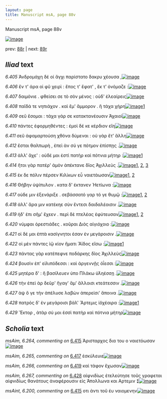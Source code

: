 ```yaml
---
layout: page
title: Manuscript msA, page 88v
---
```


Manuscript msA, page 88v

[![image](http://www.homermultitext.org/iipsrv?OBJ=IIP,1.0&FIF=/project/homer/pyramidal/deepzoom/hmt/vaimg/2017a/VA088VN_0591.tif&WID=100&CVT=JPEG)](http://www.homermultitext.org/ict2/?urn=urn:cite2:hmt:vaimg.2017a:VA088VN_0591)

prev:  [88r](../88r) | next:  [89r](../89r)

## *Iliad* text

*6.405* <a id="6.405"/> Ἀνδρομάχη δέ οἱ ἄγχι παρίστατο δακρυ χέουσα ,[![image](http://www.homermultitext.org/iipsrv?OBJ=IIP,1.0&FIF=/project/homer/pyramidal/deepzoom/hmt/vaimg/2017a/VA088VN_0591.tif&RGN=0.422,0.2171,0.467,0.0398&WID=1000&CVT=JPEG)](http://www.homermultitext.org/ict2/?urn=urn:cite2:hmt:vaimg.2017a:VA088VN_0591@0.422,0.2171,0.467,0.0398)

*6.406* <a id="6.406"/> ἔν τ' άρα οἱ φῦ χειρὶ : ἔπος τ' ἔφατ' , ἔκ τ' ὀνόμαζε :[![image](http://www.homermultitext.org/iipsrv?OBJ=IIP,1.0&FIF=/project/homer/pyramidal/deepzoom/hmt/vaimg/2017a/VA088VN_0591.tif&RGN=0.43,0.2419,0.467,0.0346&WID=1000&CVT=JPEG)](http://www.homermultitext.org/ict2/?urn=urn:cite2:hmt:vaimg.2017a:VA088VN_0591@0.43,0.2419,0.467,0.0346)

*6.407* <a id="6.407"/> δαιμόνιε . φθείσει σε τὸ σὸν μένος : οὐδ' ἐλεαίρεις[![image](http://www.homermultitext.org/iipsrv?OBJ=IIP,1.0&FIF=/project/homer/pyramidal/deepzoom/hmt/vaimg/2017a/VA088VN_0591.tif&RGN=0.434,0.2615,0.467,0.0346&WID=1000&CVT=JPEG)](http://www.homermultitext.org/ict2/?urn=urn:cite2:hmt:vaimg.2017a:VA088VN_0591@0.434,0.2615,0.467,0.0346)

*6.408* <a id="6.408"/> παῖδά τε νηπιάχον . καὶ ἒμ' ἄμμορον . ἣ τάχα χήρη[![image](http://www.homermultitext.org/iipsrv?OBJ=IIP,1.0&FIF=/project/homer/pyramidal/deepzoom/hmt/vaimg/2017a/VA088VN_0591.tif&RGN=0.432,0.2817,0.467,0.0346&WID=1000&CVT=JPEG)](http://www.homermultitext.org/ict2/?urn=urn:cite2:hmt:vaimg.2017a:VA088VN_0591@0.432,0.2817,0.467,0.0346)[1](#msAim_6.263)

*6.409* <a id="6.409"/> σεῦ ἔσομαι : τάχα γάρ σε κατακτανέουσιν Ἀχαιοὶ[![image](http://www.homermultitext.org/iipsrv?OBJ=IIP,1.0&FIF=/project/homer/pyramidal/deepzoom/hmt/vaimg/2017a/VA088VN_0591.tif&RGN=0.434,0.299,0.467,0.0346&WID=1000&CVT=JPEG)](http://www.homermultitext.org/ict2/?urn=urn:cite2:hmt:vaimg.2017a:VA088VN_0591@0.434,0.299,0.467,0.0346)

*6.410* <a id="6.410"/> πάντες ἐφορμηθέντες : ἐμοὶ δέ κε κέρδιον εἴη[![image](http://www.homermultitext.org/iipsrv?OBJ=IIP,1.0&FIF=/project/homer/pyramidal/deepzoom/hmt/vaimg/2017a/VA088VN_0591.tif&RGN=0.433,0.3186,0.467,0.0346&WID=1000&CVT=JPEG)](http://www.homermultitext.org/ict2/?urn=urn:cite2:hmt:vaimg.2017a:VA088VN_0591@0.433,0.3186,0.467,0.0346)

*6.411* <a id="6.411"/> σεῦ ἀφαμαρτούση χθόνα δύμεναι : οὐ γὰρ ἔτ' ἄλλη[![image](http://www.homermultitext.org/iipsrv?OBJ=IIP,1.0&FIF=/project/homer/pyramidal/deepzoom/hmt/vaimg/2017a/VA088VN_0591.tif&RGN=0.43,0.3388,0.467,0.0308&WID=1000&CVT=JPEG)](http://www.homermultitext.org/ict2/?urn=urn:cite2:hmt:vaimg.2017a:VA088VN_0591@0.43,0.3388,0.467,0.0308)

*6.412* <a id="6.412"/> ἔσται θαλπωρὴ , ἐπεὶ ὰν σύ γε πότμον ἐπίσπῃς .[![image](http://www.homermultitext.org/iipsrv?OBJ=IIP,1.0&FIF=/project/homer/pyramidal/deepzoom/hmt/vaimg/2017a/VA088VN_0591.tif&RGN=0.428,0.3591,0.467,0.0308&WID=1000&CVT=JPEG)](http://www.homermultitext.org/ict2/?urn=urn:cite2:hmt:vaimg.2017a:VA088VN_0591@0.428,0.3591,0.467,0.0308)

*6.413* <a id="6.413"/> ἀλλ' ἄχε' : οὐδέ μοι ἐστὶ πατὴρ καὶ πότνια μήτηρ :[![image](http://www.homermultitext.org/iipsrv?OBJ=IIP,1.0&FIF=/project/homer/pyramidal/deepzoom/hmt/vaimg/2017a/VA088VN_0591.tif&RGN=0.428,0.3787,0.467,0.0308&WID=1000&CVT=JPEG)](http://www.homermultitext.org/ict2/?urn=urn:cite2:hmt:vaimg.2017a:VA088VN_0591@0.428,0.3787,0.467,0.0308)[1](#msAil_6.A23)

*6.414* <a id="6.414"/> ἤτοι γὰρ πατέρ' ἁμὸν ἀπέκτανε δῖος Ἀχιλλεὺς .[![image](http://www.homermultitext.org/iipsrv?OBJ=IIP,1.0&FIF=/project/homer/pyramidal/deepzoom/hmt/vaimg/2017a/VA088VN_0591.tif&RGN=0.427,0.3952,0.467,0.0308&WID=1000&CVT=JPEG)](http://www.homermultitext.org/ict2/?urn=urn:cite2:hmt:vaimg.2017a:VA088VN_0591@0.427,0.3952,0.467,0.0308)[1](#msA_6.121), [2](#msA_6.119), [3](#msA_6.120)

*6.415* <a id="6.415"/> ἐκ δε πόλιν πέρσεν Κιλίκων εὖ ναιετάωσαν[![image](http://www.homermultitext.org/iipsrv?OBJ=IIP,1.0&FIF=/project/homer/pyramidal/deepzoom/hmt/vaimg/2017a/VA088VN_0591.tif&RGN=0.424,0.4162,0.467,0.0308&WID=1000&CVT=JPEG)](http://www.homermultitext.org/ict2/?urn=urn:cite2:hmt:vaimg.2017a:VA088VN_0591@0.424,0.4162,0.467,0.0308)[1](#msAim_6.264), [2](#msAint_6.200)

*6.416* <a id="6.416"/> Θήβην ὑψίπυλον . κατα δ' έκτανεν Ἠετίωνα :[![image](http://www.homermultitext.org/iipsrv?OBJ=IIP,1.0&FIF=/project/homer/pyramidal/deepzoom/hmt/vaimg/2017a/VA088VN_0591.tif&RGN=0.427,0.4328,0.467,0.0308&WID=1000&CVT=JPEG)](http://www.homermultitext.org/ict2/?urn=urn:cite2:hmt:vaimg.2017a:VA088VN_0591@0.427,0.4328,0.467,0.0308)

*6.417* <a id="6.417"/> οὐδε μιν ἐξενάριξε . σεβάσσατό γαρ τό γε θυμῷ :[![image](http://www.homermultitext.org/iipsrv?OBJ=IIP,1.0&FIF=/project/homer/pyramidal/deepzoom/hmt/vaimg/2017a/VA088VN_0591.tif&RGN=0.426,0.4538,0.467,0.0308&WID=1000&CVT=JPEG)](http://www.homermultitext.org/ict2/?urn=urn:cite2:hmt:vaimg.2017a:VA088VN_0591@0.426,0.4538,0.467,0.0308)[1](#msA_6.122), [2](#msAim_6.265)

*6.418* <a id="6.418"/> ἀλλ' ἄρα μιν κατέκηε σὺν ἔντεσι δαιδαλέοισιν .[![image](http://www.homermultitext.org/iipsrv?OBJ=IIP,1.0&FIF=/project/homer/pyramidal/deepzoom/hmt/vaimg/2017a/VA088VN_0591.tif&RGN=0.424,0.4733,0.467,0.0308&WID=1000&CVT=JPEG)](http://www.homermultitext.org/ict2/?urn=urn:cite2:hmt:vaimg.2017a:VA088VN_0591@0.424,0.4733,0.467,0.0308)

*6.419* <a id="6.419"/> ἠδ' ἐπι σῆμ' ἔχεεν . περὶ δὲ πτελέας ἐφύτευσαν[![image](http://www.homermultitext.org/iipsrv?OBJ=IIP,1.0&FIF=/project/homer/pyramidal/deepzoom/hmt/vaimg/2017a/VA088VN_0591.tif&RGN=0.422,0.4891,0.467,0.0308&WID=1000&CVT=JPEG)](http://www.homermultitext.org/ict2/?urn=urn:cite2:hmt:vaimg.2017a:VA088VN_0591@0.422,0.4891,0.467,0.0308)[1](#msAil_6.A24), [2](#msAim_6.266)

*6.420* <a id="6.420"/> νύμφαι ὀρεστιάδες . κοῦραι Διὸς αἰγιόχοιο :[![image](http://www.homermultitext.org/iipsrv?OBJ=IIP,1.0&FIF=/project/homer/pyramidal/deepzoom/hmt/vaimg/2017a/VA088VN_0591.tif&RGN=0.42,0.5101,0.467,0.0308&WID=1000&CVT=JPEG)](http://www.homermultitext.org/ict2/?urn=urn:cite2:hmt:vaimg.2017a:VA088VN_0591@0.42,0.5101,0.467,0.0308)

*6.421* <a id="6.421"/> οἱ δέ μοι ἑπτὰ κασίγνητοι έσαν ἐν μεγάροισιν .[![image](http://www.homermultitext.org/iipsrv?OBJ=IIP,1.0&FIF=/project/homer/pyramidal/deepzoom/hmt/vaimg/2017a/VA088VN_0591.tif&RGN=0.419,0.5267,0.467,0.0308&WID=1000&CVT=JPEG)](http://www.homermultitext.org/ict2/?urn=urn:cite2:hmt:vaimg.2017a:VA088VN_0591@0.419,0.5267,0.467,0.0308)

*6.422* <a id="6.422"/> οἱ μὲν πάντες ἰῷ κίον ἤματι Ἄϊδος εἴσω :[![image](http://www.homermultitext.org/iipsrv?OBJ=IIP,1.0&FIF=/project/homer/pyramidal/deepzoom/hmt/vaimg/2017a/VA088VN_0591.tif&RGN=0.414,0.5485,0.467,0.0308&WID=1000&CVT=JPEG)](http://www.homermultitext.org/ict2/?urn=urn:cite2:hmt:vaimg.2017a:VA088VN_0591@0.414,0.5485,0.467,0.0308)[1](#msA_6.123)

*6.423* <a id="6.423"/> πάντας γὰρ κατέπεφνε ποδάρκης δῖος Ἀχιλλεὺς[![image](http://www.homermultitext.org/iipsrv?OBJ=IIP,1.0&FIF=/project/homer/pyramidal/deepzoom/hmt/vaimg/2017a/VA088VN_0591.tif&RGN=0.416,0.565,0.467,0.0353&WID=1000&CVT=JPEG)](http://www.homermultitext.org/ict2/?urn=urn:cite2:hmt:vaimg.2017a:VA088VN_0591@0.416,0.565,0.467,0.0353)

*6.424* <a id="6.424"/> βουσὶν ἐπ' εἰλιπόδεσσι : καὶ ἀργεννῇς ὀΐεσσι :[![image](http://www.homermultitext.org/iipsrv?OBJ=IIP,1.0&FIF=/project/homer/pyramidal/deepzoom/hmt/vaimg/2017a/VA088VN_0591.tif&RGN=0.415,0.5845,0.467,0.0293&WID=1000&CVT=JPEG)](http://www.homermultitext.org/ict2/?urn=urn:cite2:hmt:vaimg.2017a:VA088VN_0591@0.415,0.5845,0.467,0.0293)

*6.425* <a id="6.425"/> μητέρα δ' : ἣ βασίλευεν ὑπο Πλάκω ὑ̈ληέσσῃ .[![image](http://www.homermultitext.org/iipsrv?OBJ=IIP,1.0&FIF=/project/homer/pyramidal/deepzoom/hmt/vaimg/2017a/VA088VN_0591.tif&RGN=0.421,0.6041,0.467,0.0293&WID=1000&CVT=JPEG)](http://www.homermultitext.org/ict2/?urn=urn:cite2:hmt:vaimg.2017a:VA088VN_0591@0.421,0.6041,0.467,0.0293)

*6.426* <a id="6.426"/> τὴν ἐπεὶ ὰρ δεῦρ' ἤγαγ' ἅμ' ἄλλοισι κτεάτεσσιν .[![image](http://www.homermultitext.org/iipsrv?OBJ=IIP,1.0&FIF=/project/homer/pyramidal/deepzoom/hmt/vaimg/2017a/VA088VN_0591.tif&RGN=0.421,0.6243,0.467,0.0293&WID=1000&CVT=JPEG)](http://www.homermultitext.org/ict2/?urn=urn:cite2:hmt:vaimg.2017a:VA088VN_0591@0.421,0.6243,0.467,0.0293)

*6.427* <a id="6.427"/> ὰψ ὅ γε τὴν ἀπέλυσε λαβὼν ἀπερείσι' ἄποινα .[![image](http://www.homermultitext.org/iipsrv?OBJ=IIP,1.0&FIF=/project/homer/pyramidal/deepzoom/hmt/vaimg/2017a/VA088VN_0591.tif&RGN=0.419,0.6431,0.467,0.0293&WID=1000&CVT=JPEG)](http://www.homermultitext.org/ict2/?urn=urn:cite2:hmt:vaimg.2017a:VA088VN_0591@0.419,0.6431,0.467,0.0293)

*6.428* <a id="6.428"/> πατρὸς δ' ἐν μεγάροισι βάλ' Ἄρτεμις ἰ̈οχέαιρα :[![image](http://www.homermultitext.org/iipsrv?OBJ=IIP,1.0&FIF=/project/homer/pyramidal/deepzoom/hmt/vaimg/2017a/VA088VN_0591.tif&RGN=0.43,0.6604,0.467,0.0323&WID=1000&CVT=JPEG)](http://www.homermultitext.org/ict2/?urn=urn:cite2:hmt:vaimg.2017a:VA088VN_0591@0.43,0.6604,0.467,0.0323)[1](#msAim_6.267)

*6.429* <a id="6.429"/> Ἕκτορ , ἀτὰρ σύ μοι ἐσσὶ πατὴρ καὶ πότνια μήτηρ[![image](http://www.homermultitext.org/iipsrv?OBJ=IIP,1.0&FIF=/project/homer/pyramidal/deepzoom/hmt/vaimg/2017a/VA088VN_0591.tif&RGN=0.445,0.6792,0.467,0.0323&WID=1000&CVT=JPEG)](http://www.homermultitext.org/ict2/?urn=urn:cite2:hmt:vaimg.2017a:VA088VN_0591@0.445,0.6792,0.467,0.0323)

## *Scholia* text

*msAim, 6.264, commenting on* [6.415](#6.415)  <a id="msAim_6.264"/> Ἀρισταρχος δια του ο ναιετόωσαν[![image](http://www.homermultitext.org/iipsrv?OBJ=IIP,1.0&FIF=/project/homer/pyramidal/deepzoom/hmt/vaimg/2017a/VA088VN_0591.tif&RGN=0.38946205,0.42918396,0.05526898,0.02240664&WID=1000&CVT=JPEG)](http://www.homermultitext.org/ict2/?urn=urn:cite2:hmt:vaimg.2017a:VA088VN_0591@0.38946205,0.42918396,0.05526898,0.02240664)

*msAim, 6.265, commenting on* [6.417](#6.417)  <a id="msAim_6.265"/> ἐσκύλευιε[![image](http://www.homermultitext.org/iipsrv?OBJ=IIP,1.0&FIF=/project/homer/pyramidal/deepzoom/hmt/vaimg/2017a/VA088VN_0591.tif&RGN=0.39830508,0.46708160,0.04384672,0.01410788&WID=1000&CVT=JPEG)](http://www.homermultitext.org/ict2/?urn=urn:cite2:hmt:vaimg.2017a:VA088VN_0591@0.39830508,0.46708160,0.04384672,0.01410788)

*msAim, 6.266, commenting on* [6.419](#6.419)  <a id="msAim_6.266"/> καὶ τάφον ἔχωσαν[![image](http://www.homermultitext.org/iipsrv?OBJ=IIP,1.0&FIF=/project/homer/pyramidal/deepzoom/hmt/vaimg/2017a/VA088VN_0591.tif&RGN=0.39204127,0.50525588,0.05268976,0.01410788&WID=1000&CVT=JPEG)](http://www.homermultitext.org/ict2/?urn=urn:cite2:hmt:vaimg.2017a:VA088VN_0591@0.39204127,0.50525588,0.05268976,0.01410788)

*msAim, 6.267, commenting on* [6.428](#6.428)  <a id="msAim_6.267"/> αἰφνιδίως ἐτελεύτησε τοῦς γραφεται αἱφνιδίως θανάτους ἀναφέρουσιν εἰς Ἀπολλωνα και Αρτεμιν ⁑[![image](http://www.homermultitext.org/iipsrv?OBJ=IIP,1.0&FIF=/project/homer/pyramidal/deepzoom/hmt/vaimg/2017a/VA088VN_0591.tif&RGN=0.39646279,0.68008299,0.06411201,0.08271093&WID=1000&CVT=JPEG)](http://www.homermultitext.org/ict2/?urn=urn:cite2:hmt:vaimg.2017a:VA088VN_0591@0.39646279,0.68008299,0.06411201,0.08271093)

*msAint, 6.200, commenting on* [6.415](#6.415)  <a id="msAint_6.200"/> οτι ἀντι τοῦ ἐυ ναιομενην[![image](http://www.homermultitext.org/iipsrv?OBJ=IIP,1.0&FIF=/project/homer/pyramidal/deepzoom/hmt/vaimg/2017a/VA088VN_0591.tif&RGN=0.84432572,0.42088520,0.04384672,0.01881051&WID=1000&CVT=JPEG)](http://www.homermultitext.org/ict2/?urn=urn:cite2:hmt:vaimg.2017a:VA088VN_0591@0.84432572,0.42088520,0.04384672,0.01881051)